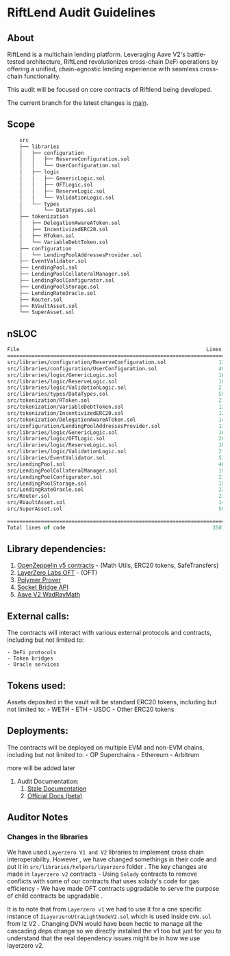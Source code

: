 # RiftLend Audit Guidelines

## About

RiftLend is a multichain lending platform. Leveraging Aave V2's battle-tested architecture, RiftLend revolutionizes cross-chain DeFi operations by offering a unified, chain-agnostic lending experience with seamless cross-chain functionality.

This audit will be focused on core contracts of Riftlend being developed.

The current branch for the latest changes is [main](https://github.com/RiftLend/contracts-v1/tree/main).

## Scope

```fs
    src
    ├── libraries
    │   ├── configuration
    │   │   ├── ReserveConfiguration.sol
    │   │   └── UserConfiguration.sol
    │   ├── logic
    │   │   ├── GenericLogic.sol
    │   │   ├── OFTLogic.sol
    │   │   ├── ReserveLogic.sol
    │   │   └── ValidationLogic.sol
    │   └── types
    │       └── DataTypes.sol
    ├── tokenization
    │   ├── DelegationAwareAToken.sol
    │   ├── IncentivizedERC20.sol
    │   ├── RToken.sol
    │   └── VariableDebtToken.sol
    ├── configuration
    │   └── LendingPoolAddressesProvider.sol
    ├── EventValidator.sol
    ├── LendingPool.sol
    ├── LendingPoolCollateralManager.sol
    ├── LendingPoolConfigurator.sol
    ├── LendingPoolStorage.sol
    ├── LendingRateOracle.sol
    ├── Router.sol
    ├── RVaultAsset.sol
    └── SuperAsset.sol
```

## nSLOC

```fs
File                                                             Lines of Code
=============================================================================
src/libraries/configuration/ReserveConfiguration.sol                 121        
src/libraries/configuration/UserConfiguration.sol                    49
src/libraries/logic/GenericLogic.sol                                 168      
src/libraries/logic/ReserveLogic.sol                                 180
src/libraries/logic/ValidationLogic.sol                              214  
src/libraries/types/DataTypes.sol                                    59
src/tokenization/RToken.sol                                          277 
src/tokenization/VariableDebtToken.sol                               128 
src/tokenization/IncentivizedERC20.sol                               122  
src/tokenization/DelegationAwareAToken.sol                           14
src/configuration/LendingPoolAddressesProvider.sol                   137  
src/libraries/logic/GenericLogic.sol                                 168     
src/libraries/logic/OFTLogic.sol                                     20
src/libraries/logic/ReserveLogic.sol                                 180     
src/libraries/logic/ValidationLogic.sol                              214        
src/libraries/EventValidator.sol                                     53
src/LendingPool.sol                                                  486        
src/LendingPoolCollateralManager.sol                                 193        
src/LendingPoolConfigurator.sol                                      239        
src/LendingPoolStorage.sol                                           15
src/LendingRateOracle.sol                                            22
src/Router.sol                                                       234        
src/RVaultAsset.sol                                                  149        
src/SuperAsset.sol                                                   59

========================================================================
Total lines of code                                                3501       

```

## Library dependencies:

1. [OpenZeppelin v5 contracts](https://github.com/OpenZeppelin/openzeppelin-contracts) - (Math Utils, ERC20 tokens, SafeTransfers)
2. [LayerZero Labs OFT](https://github.com/LayerZero-Labs/oft-evm) - (OFT)
3. [Polymer Prover](https://docs.polymerlabs.org/docs/build/prove-api/prover-contract)
4. [Socket Bridge API](https://docs.bungee.exchange/socket-api/guides/bungee-smart-contract-integration)
5. [Aave V2 WadRayMath](https://github.com/aave/protocol-v2/blob/master/contracts/protocol/libraries/math/WadRayMath.sol)

## External calls:

The contracts will interact with various external protocols and contracts, including but not limited to:

    - DeFi protocols
    - Token bridges
    - Oracle services

## Tokens used:

Assets deposited in the vault will be standard ERC20 tokens, including but not limited to: - WETH - ETH - USDC - Other ERC20 tokens

## Deployments:

The contracts will be deployed on multiple EVM and non-EVM chains, including but not limited to: - OP Superchains - Ethereum - Arbitrum

more will be added later

1. Audit Documentation:
   1. [Stale Documentation](https://github.com/RiftLend/contracts-v1/tree/tabish/nits?tab=readme-ov-file#riftlend)
   2. [Official Docs (beta)](https://docs.riftlend.com/)

## Auditor Notes

### Changes in the libraries
We have used `Layerzero V1 and V2` libraries to implement cross chain interoperability. However , we have changed somethings in their code and put it in `src/libraries/helpers/layerzero` folder . The key changes are made in `layerzero v2` contracts
    - Using `Solady` contracts to remove conflicts with some of our contracts that uses solady's code for gas efficiency
    - We have made OFT contracts upgradable to serve the purpose of child contracts be upgradable .
 
 It is to note that from `Layerzero v1` we had to use it for a one specific instance of `ILayerzeroUtraLightNodeV2.sol` which is used inside `DVN.sol` from lz V2 . Changing DVN would have been hectic to manage all the cascading deps change so we directly installed the v1 too but just for you to understand that the real dependency issues might be in how we use layerzero v2.

